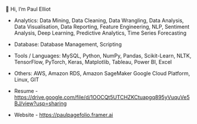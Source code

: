 👋 Hi, I’m Paul Elliot
- Analytics: Data Mining, Data Cleaning, Data Wrangling, Data Analysis, Data Visualisation, Data Reporting, Feature Engineering, NLP, Sentiment Analysis, Deep Learning, Predictive Analytics, Time Series Forecasting
  
- Database: Database Management, Scripting
  
- Tools / Languages: MySQL, Python, NumPy, Pandas, Scikit-Learn, NLTK, TensorFlow, PyTorch, Keras, Matplotlib, Tableau, Power BI, Excel
  
-  Others: AWS, Amazon RDS, Amazon SageMaker Google Cloud Platform, Linux, GIT
  
-  Resume - https://drive.google.com/file/d/1OOCQt5UTCHZKCtuapgq895yVuquVe5BJ/view?usp=sharing
  
-  Website - https://paulpagefolio.framer.ai
  
  
<!---
elliotdata/elliotdata is a ✨ special ✨ repository because its `README.md` (this file) appears on your GitHub profile.
You can click the Preview link to take a look at your changes.
--->

